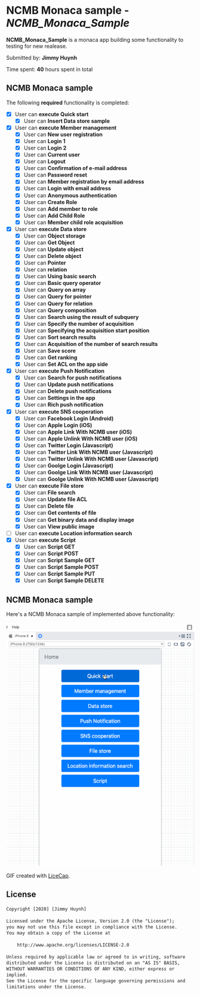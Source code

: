 # NCMB Monaca sample -  *NCMB_Monaca_Sample*

**NCMB_Monaca_Sample** is a monaca app building some functionality to testing for new realease.

Submitted by: **Jimmy Huynh**

Time spent: **40** hours spent in total

## NCMB Monaca sample

The following **required** functionality is completed:

* [x] User can **execute Quick start**
  * [x] User can **Insert Data store sample**
* [x] User can **execute Member management**
  * [x] User can **New user registration**
  * [x] User can **Login 1**
  * [x] User can **Login 2**
  * [x] User can **Current user**
  * [x] User can **Logout**
  * [x] User can **Confirmation of e-mail address**
  * [x] User can **Password reset**
  * [x] User can **Member registration by email address**
  * [x] User can **Login with email address**
  * [x] User can **Anonymous authentication**
  * [x] User can **Create Role**
  * [x] User can **Add member to role**
  * [x] User can **Add Child Role**
  * [x] User can **Member child role acquisition**
* [x] User can **execute Data store**
  * [x] User can **Object storage**
  * [x] User can **Get Object**
  * [x] User can **Update object**
  * [x] User can **Delete object**
  * [x] User can **Pointer**
  * [x] User can **relation**
  * [x] User can **Using basic search**
  * [x] User can **Basic query operator**
  * [x] User can **Query on array**
  * [x] User can **Query for pointer**
  * [x] User can **Query for relation**
  * [x] User can **Query composition**
  * [x] User can **Search using the result of subquery**
  * [x] User can **Specify the number of acquisition**
  * [x] User can **Specifying the acquisition start position**
  * [x] User can **Sort search results**
  * [x] User can **Acquisition of the number of search results**
  * [x] User can **Save score**
  * [x] User can **Get ranking**
  * [x] User can **Set ACL on the app side**
* [x] User can **execute Push Notification**
  * [x] User can **Search for push notifications**
  * [x] User can **Update push notifications**
  * [x] User can **Delete push notifications**
  * [x] User can **Settings in the app**
  * [x] User can **Rich push notification**
* [x] User can **execute SNS cooperation**
  * [x] User can **Facebook Login (Android)**
  * [x] User can **Apple Login (iOS)**
  * [x] User can **Apple Link With NCMB user (iOS)**
  * [x] User can **Apple Unlink With NCMB user (iOS)**
  * [x] User can **Twitter Login (Javascript)**
  * [x] User can **Twitter Link With NCMB user (Javascript)**
  * [x] User can **Twitter Unlink With NCMB user (Javascript)**
  * [x] User can **Goolge Login (Javascript)**
  * [x] User can **Goolge Link With NCMB user (Javascript)**
  * [x] User can **Goolge Unlink With NCMB user (Javascript)**
* [x] User can **execute File store**
  * [x] User can **File search**
  * [x] User can **Update file ACL**
  * [x] User can **Delete file**
  * [x] User can **Get contents of file**
  * [x] User can **Get binary data and display image**
  * [x] User can **View public image**
* [ ] User can **execute Location information search**
* [x] User can **execute Script**
  * [x] User can **Script GET**
  * [x] User can **Script POST**
  * [x] User can **Script Sample GET**
  * [x] User can **Script Sample POST**
  * [x] User can **Script Sample PUT**
  * [x] User can **Script Sample DELETE**

## NCMB Monaca sample

  Here's a NCMB Monaca sample of implemented above functionality:

  <img src='/readme_images/Overview.gif' title='NCMB Monaca sample' />

  GIF created with [LiceCap](http://www.cockos.com/licecap/).

  ## License

    Copyright [2020] [Jimmy Huynh]

    Licensed under the Apache License, Version 2.0 (the "License");
    you may not use this file except in compliance with the License.
    You may obtain a copy of the License at

        http://www.apache.org/licenses/LICENSE-2.0

    Unless required by applicable law or agreed to in writing, software
    distributed under the License is distributed on an "AS IS" BASIS,
    WITHOUT WARRANTIES OR CONDITIONS OF ANY KIND, either express or implied.
    See the License for the specific language governing permissions and
    limitations under the License.